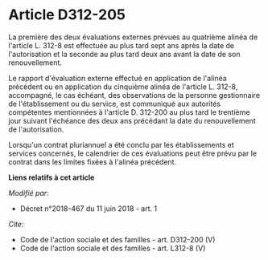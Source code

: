 # Article D312-205

La première des deux évaluations externes prévues au quatrième alinéa de l'article L. 312-8 est effectuée au plus tard sept
ans après la date de l'autorisation et la seconde au plus tard deux ans avant la date de son renouvellement. 

Le rapport d'évaluation externe effectué en application de l'alinéa précédent ou en application du cinquième alinéa de
l'article L. 312-8, accompagné, le cas échéant, des observations de la personne gestionnaire de l'établissement ou du
service, est communiqué aux autorités compétentes mentionnées à l'article D. 312-200 au plus tard le trentième jour suivant
l'échéance des deux ans précédant la date du renouvellement de l'autorisation. 

Lorsqu'un contrat pluriannuel a été conclu par les établissements et services concernés, le calendrier de ces évaluations
peut être prévu par le contrat dans les limites fixées à l'alinéa précédent.

**Liens relatifs à cet article**

_Modifié par_:

  - Décret n°2018-467 du 11 juin 2018 - art. 1

_Cite_:

  - Code de l'action sociale et des familles - art. D312-200 (V)
  - Code de l'action sociale et des familles - art. L312-8 (V)

